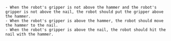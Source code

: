 
    - When the robot's gripper is not above the hammer and the robot's gripper is not above the nail, the robot should put the gripper above the hammer.
    - When the robot's gripper is above the hammer, the robot should move the hammer to the nail.
    - When the robot's gripper is above the nail, the robot should hit the nail with the hammer.